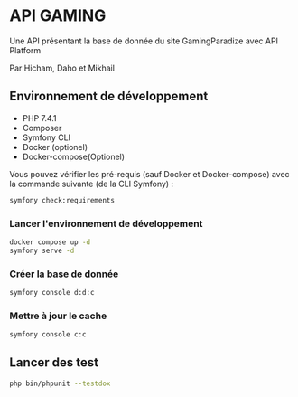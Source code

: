 # API GAMING

Une API présentant la base de donnée du site GamingParadize avec API Platform

Par Hicham, Daho et Mikhail

## Environnement de développement

* PHP 7.4.1
* Composer
* Symfony CLI
* Docker (optionel)
* Docker-compose(Optionel)

Vous pouvez vérifier les pré-requis (sauf Docker et Docker-compose) avec la commande suivante (de la CLI Symfony) :

```bash
symfony check:requirements
```
### Lancer l'environnement de développement

```bash
docker compose up -d
symfony serve -d
```

### Créer la base de donnée

```bash
symfony console d:d:c
```

### Mettre à jour le cache

```bash
symfony console c:c
```

## Lancer des test

```bash
php bin/phpunit --testdox
```